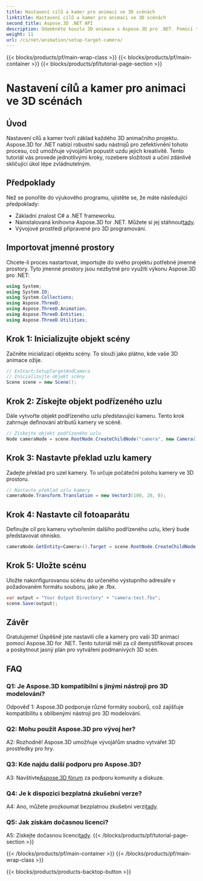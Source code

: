 ```yaml
---
title: Nastavení cílů a kamer pro animaci ve 3D scénách
linktitle: Nastavení cílů a kamer pro animaci ve 3D scénách
second_title: Aspose.3D .NET API
description: Odemkněte kouzlo 3D animace s Aspose.3D pro .NET. Pomocí tohoto komplexního návodu snadno nastavte cíle a kamery.
weight: 11
url: /cs/net/animation/setup-target-camera/
---
```


{{< blocks/products/pf/main-wrap-class >}}
{{< blocks/products/pf/main-container >}}
{{< blocks/products/pf/tutorial-page-section >}}

# Nastavení cílů a kamer pro animaci ve 3D scénách

## Úvod

Nastavení cílů a kamer tvoří základ každého 3D animačního projektu. Aspose.3D for .NET nabízí robustní sadu nástrojů pro zefektivnění tohoto procesu, což umožňuje vývojářům popustit uzdu jejich kreativitě. Tento tutoriál vás provede jednotlivými kroky, rozebere složitosti a učiní zdánlivě skličující úkol lépe zvládnutelným.

## Předpoklady

Než se ponoříte do výukového programu, ujistěte se, že máte následující předpoklady:

- Základní znalost C# a .NET frameworku.
-  Nainstalovaná knihovna Aspose.3D for .NET. Můžete si jej stáhnout[tady](https://releases.aspose.com/3d/net/).
- Vývojové prostředí připravené pro 3D programování.

## Importovat jmenné prostory

Chcete-li proces nastartovat, importujte do svého projektu potřebné jmenné prostory. Tyto jmenné prostory jsou nezbytné pro využití výkonu Aspose.3D pro .NET:

```csharp
using System;
using System.IO;
using System.Collections;
using Aspose.ThreeD;
using Aspose.ThreeD.Animation;
using Aspose.ThreeD.Entities;
using Aspose.ThreeD.Utilities;
```

## Krok 1: Inicializujte objekt scény

Začněte inicializací objektu scény. To slouží jako plátno, kde vaše 3D animace ožije.

```csharp
// ExStart:SetupTargetAndCamera
// Inicializujte objekt scény
Scene scene = new Scene();
```

## Krok 2: Získejte objekt podřízeného uzlu

Dále vytvořte objekt podřízeného uzlu představující kameru. Tento krok zahrnuje definování atributů kamery ve scéně.

```csharp
// Získejte objekt podřízeného uzlu
Node cameraNode = scene.RootNode.CreateChildNode("camera", new Camera());
```

## Krok 3: Nastavte překlad uzlu kamery

Zadejte překlad pro uzel kamery. To určuje počáteční polohu kamery ve 3D prostoru.

```csharp
// Nastavte překlad uzlu kamery
cameraNode.Transform.Translation = new Vector3(100, 20, 0);
```

## Krok 4: Nastavte cíl fotoaparátu

Definujte cíl pro kameru vytvořením dalšího podřízeného uzlu, který bude představovat ohnisko.

```csharp
cameraNode.GetEntity<Camera>().Target = scene.RootNode.CreateChildNode("target");
```

## Krok 5: Uložte scénu

Uložte nakonfigurovanou scénu do určeného výstupního adresáře v požadovaném formátu souboru, jako je .fbx.

```csharp
var output = "Your Output Directory" + "camera-test.fbx";
scene.Save(output);
```

## Závěr

Gratulujeme! Úspěšně jste nastavili cíle a kamery pro vaši 3D animaci pomocí Aspose.3D for .NET. Tento tutoriál měl za cíl demystifikovat proces a poskytnout jasný plán pro vytváření podmanivých 3D scén.

## FAQ

### Q1: Je Aspose.3D kompatibilní s jinými nástroji pro 3D modelování?

Odpověď 1: Aspose.3D podporuje různé formáty souborů, což zajišťuje kompatibilitu s oblíbenými nástroji pro 3D modelování.

### Q2: Mohu použít Aspose.3D pro vývoj her?

A2: Rozhodně! Aspose.3D umožňuje vývojářům snadno vytvářet 3D prostředky pro hry.

### Q3: Kde najdu další podporu pro Aspose.3D?

 A3: Navštivte[Aspose.3D fórum](https://forum.aspose.com/c/3d/18) za podporu komunity a diskuze.

### Q4: Je k dispozici bezplatná zkušební verze?

A4: Ano, můžete prozkoumat bezplatnou zkušební verzi[tady](https://releases.aspose.com/).

### Q5: Jak získám dočasnou licenci?

 A5: Získejte dočasnou licenci[tady](https://purchase.aspose.com/temporary-license/).
{{< /blocks/products/pf/tutorial-page-section >}}

{{< /blocks/products/pf/main-container >}}
{{< /blocks/products/pf/main-wrap-class >}}

{{< blocks/products/products-backtop-button >}}
